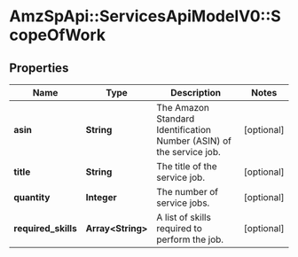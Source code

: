 # AmzSpApi::ServicesApiModelV0::ScopeOfWork

## Properties
Name | Type | Description | Notes
------------ | ------------- | ------------- | -------------
**asin** | **String** | The Amazon Standard Identification Number (ASIN) of the service job. | [optional] 
**title** | **String** | The title of the service job. | [optional] 
**quantity** | **Integer** | The number of service jobs. | [optional] 
**required_skills** | **Array&lt;String&gt;** | A list of skills required to perform the job. | [optional] 

